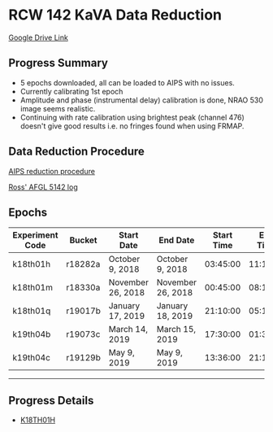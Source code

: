 # RCW 142 KaVA Data Reduction

[Google Drive Link](https://drive.google.com/drive/folders/1hop1pUahxyfgviR_ZTisNih8-QJHtNvz?usp=drive_link)

## Progress Summary

* 5 epochs downloaded, all can be loaded to AIPS with no issues.
* Currently calibrating 1st epoch
* Amplitude and phase (instrumental delay) calibration is done, NRAO 530 image seems realistic.
* Continuing with rate calibration using brightest peak (channel 476) doesn't give good results i.e. no fringes found when using FRMAP.

## Data Reduction Procedure

[AIPS reduction procedure](reduction_procedure.md)

[Ross' AFGL 5142 log](aips_log.old.txt)

## Epochs

| Experiment Code | Bucket | Start Date | End Date | Start Time | End Time | Velocity (km/s) |
| --- | --- | --- | --- | --- | --- | --- |
| k18th01h | r18282a | October 9, 2018 | October 9, 2018 | 03:45:00 | 11:15:00 | 212.4570 |
| k18th01m | r18330a | November 26, 2018 | November 26, 2018 | 00:45:00 | 08:15:00 | 228.4740 |
| k18th01q | r19017b | January 17, 2019 | January 18, 2019 | 21:10:00 | 05:15:00 | 255.2704 |
| k19th04b | r19073c | March 14, 2019 | March 15, 2019 | 17:30:00 | 01:30:00 | 256.8041 |
| k19th04c | r19129b | May 9, 2019 | May 9, 2019 | 13:36:00 | 21:16:00 | 246.0630 |

---

## Progress Details

* [K18TH01H](k18th01h.md)
